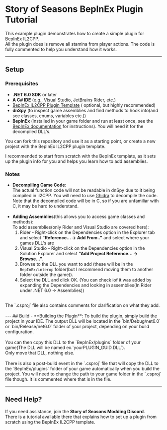 # Story of Seasons BepInEx Plugin Tutorial

This example plugin demonstrates how to create a simple plugin for BepInEx IL2CPP.  
All the plugin does is remove all stamina from player actions. The code is fully commented to help you understand how it
works.

---

## Setup

### Prerequisites

- **.NET 6.0 SDK** or later
- **A C# IDE** (e.g., Visual Studio, JetBrains Rider, etc.)
- [BepInEx IL2CPP Plugin Template](https://docs.bepinex.dev/master/articles/dev_guide/plugin_tutorial/1_setup.html) (
  optional, but highly recommended)
- **dnSpy** (to inspect game assemblies and find methods to hook into(and see classes, enums, variables etc.))
- **BepInEx** (installed in your game folder and run at least once, see the [BepInEx
  documentation](https://docs.bepinex.dev/master/articles/user_guide/installation/unity_il2cpp.html) for instructions). You will need it for the decompiled DLL's.


You can fork this repository and use it as a starting point, or create a new project with the BepInEx IL2CPP plugin
template.

I recommended to start from scratch with the BepInEx template, as it sets up the plugin info for you and helps you learn
how to add assemblies.



### Notes

- **Decompiling Game Code**:  
  The actual function code will not be readable in dnSpy due to it being compiled in il2CPP. You will need to use [Ghidra](https://github.com/NationalSecurityAgency/ghidra/releases) to decompile the code.  
  Note that the decompiled code will be in C, so if you are unfamiliar with C, it may be hard to understand.
  <br><br>
- **Adding Assemblies**(this allows you to access game classes and methods):  
  To add assemblies(only Rider and Visual Studio are covered here):
    1. Rider - Right-click on the Dependencies option in the Explorer tab and select **"Reference... -> Add From.."**
       and select where your games DLL's are
    2. Visual Studio - Right-click on the Dependencies option in the Solution Explorer and select **"Add Project
       Reference... -> Browse..."**.
    3. Browse to the DLL you want to add (these will be in the `BepInEx/interop` folder(but I recommend moving them to another folder outside the game)).
    4. Select the DLL and click OK. (You can check iof it was added by expanding the Dependencies and looking in assemblies(In Rider under .NET 6.0 -> Assemblies))
<br>
  The `.csproj` file also contains comments for clarification on what they add.
<br><br>
---
## Build
- **Building the Plugin**:  
  To build the plugin, simply build the project in your IDE. The output DLL will be located in the `bin/Debug/net6.0` or
  `bin/Release/net6.0` folder of your project, depending on your build configuration. 
<br><br>You can then copy this DLL to the `BepInEx/plugins` folder of your game(The DLL will be named ex.`yourPLUGIN_GUID.DLL`).<br>Only move that DLL, nothing else.
<br><br>There is also a post-build event in the `.csproj` file that will copy the DLL to the `BepInEx/plugins` folder of your game automatically when you build the project. You will need to change the path to your game folder in the `.csproj` file though. It is commented where that is in the file.

---

## Need Help?

If you need assistance, join the **Story of Seasons Modding Discord**.  
There is a tutorial available there that explains how to set up a plugin from scratch using the BepInEx IL2CPP template.